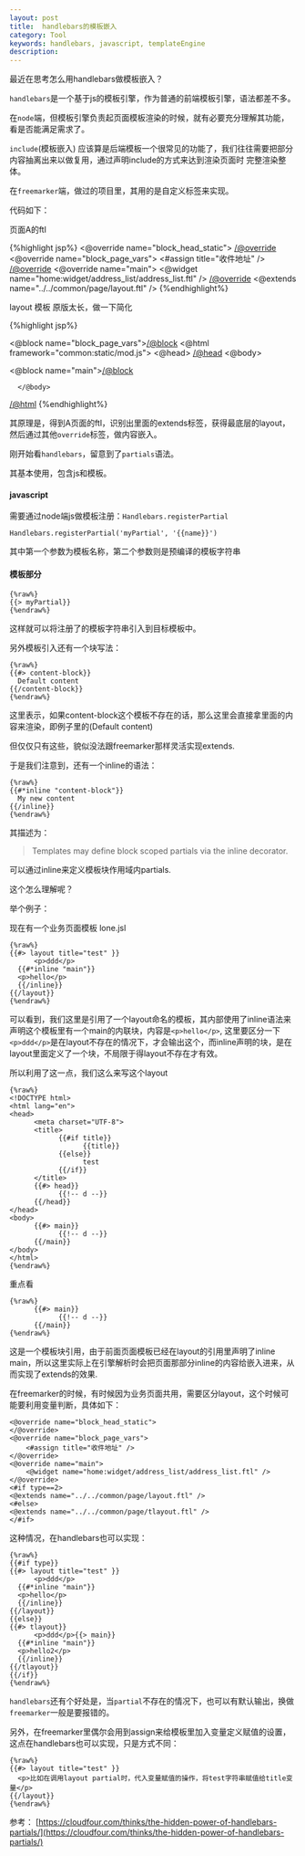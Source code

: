 ```yaml
---
layout: post
title:  handlebars的模板嵌入
category: Tool
keywords: handlebars, javascript, templateEngine
description: 
---
```


最近在思考怎么用handlebars做模板嵌入？

`handlebars`是一个基于js的模板引擎，作为普通的前端模板引擎，语法都差不多。

在`node`端，但模板引擎负责起页面模板渲染的时候，就有必要充分理解其功能，看是否能满足需求了。

`include`(模板嵌入) 应该算是后端模板一个很常见的功能了，我们往往需要把部分内容抽离出来以做复用，通过声明include的方式来达到渲染页面时 完整渲染整体。

在`freemarker`端，做过的项目里，其用的是自定义标签来实现。

代码如下：

页面A的ftl

{%highlight jsp%}
<@override name="block_head_static">
</@override>
<@override name="block_page_vars">
    <#assign title="收件地址" />
</@override>
<@override name="main">
    <@widget name="home:widget/address_list/address_list.ftl" />
</@override>
<@extends name="../../common/page/layout.ftl" />
{%endhighlight%}

layout 模板 原版太长，做一下简化

{%highlight jsp%}
<!DOCTYPE html>
<@block name="block_page_vars"></@block>
<@html framework="common:static/mod.js">
      <@head>
          <meta charset="utf-8" />
          <title>${title?default("")}</title>
      </@head>
      <@body>
            <div class="wrapper">
                  <div class="content" id="content">
                        <div class="cf main" id="main">
                              <@block name="main"></@block>
                        </div>
                  </div>
            </div>

      </@body>
</@html>
{%endhighlight%}

其原理是，得到A页面的ftl，识别出里面的extends标签，获得最底层的layout，然后通过其他`override`标签，做内容嵌入。


刚开始看`handlebars`，留意到了`partials`语法。

其基本使用，包含js和模板。

#### javascript

需要通过node端js做模板注册：`Handlebars.registerPartial`

~~~
Handlebars.registerPartial('myPartial', '{{name}}')
~~~

其中第一个参数为模板名称，第二个参数则是预编译的模板字符串

#### 模板部分

~~~
{%raw%}
{{> myPartial}}
{%endraw%}
~~~

这样就可以将注册了的模板字符串引入到目标模板中。

另外模板引入还有一个块写法：

~~~
{%raw%}
{{#> content-block}}
  Default content
{{/content-block}}
{%endraw%}
~~~

这里表示，如果content-block这个模板不存在的话，那么这里会直接拿里面的内容来渲染，即例子里的(Default content)


但仅仅只有这些，貌似没法跟freemarker那样灵活实现extends.

于是我们注意到，还有一个inline的语法：

~~~
{%raw%}
{{#*inline "content-block"}}
  My new content
{{/inline}}
{%endraw%}
~~~

其描述为：

> Templates may define block scoped partials via the inline decorator.

可以通过inline来定义模板块作用域内partials.

这个怎么理解呢？

举个例子：

现在有一个业务页面模板 lone.jsl

~~~
{%raw%}
{{#> layout title="test" }}
      <p>ddd</p>
  {{#*inline "main"}}
  <p>hello</p>
  {{/inline}}
{{/layout}}
{%endraw%}
~~~

可以看到，我们这里是引用了一个layout命名的模板，其内部使用了inline语法来声明这个模板里有一个main的内联块，内容是`<p>hello</p>`, 这里要区分一下`<p>ddd</p>`是在layout不存在的情况下，才会输出这个，而inline声明的块，是在layout里面定义了一个块，不局限于得layout不存在才有效。

所以利用了这一点，我们这么来写这个layout

~~~
{%raw%}
<!DOCTYPE html>
<html lang="en">
<head>
      <meta charset="UTF-8">
      <title>
            {{#if title}}
                  {{title}}
            {{else}}
                  test
            {{/if}}     
      </title>
      {{#> head}}
            {{!-- d --}}
      {{/head}}
</head>
<body>
      {{#> main}}
            {{!-- d --}}
      {{/main}}
</body>
</html>
{%endraw%}
~~~

重点看

~~~
{%raw%}
      {{#> main}}
            {{!-- d --}}
      {{/main}}
{%endraw%}
~~~

这是一个模板块引用，由于前面页面模板已经在layout的引用里声明了inline main，所以这里实际上在引擎解析时会把页面那部分inline的内容给嵌入进来，从而实现了extends的效果.

在freemarker的时候，有时候因为业务页面共用，需要区分layout，这个时候可能要利用变量判断，具体如下：

~~~
<@override name="block_head_static">
</@override>
<@override name="block_page_vars">
    <#assign title="收件地址" />
</@override>
<@override name="main">
    <@widget name="home:widget/address_list/address_list.ftl" />
</@override>
<#if type==2>
<@extends name="../../common/page/layout.ftl" />
<#else>
<@extends name="../../common/page/tlayout.ftl" />
</#if>
~~~

这种情况，在handlebars也可以实现：

~~~
{%raw%}
{{#if type}}
{{#> layout title="test" }}
      <p>ddd</p>
  {{#*inline "main"}}
  <p>hello</p>
  {{/inline}}
{{/layout}}
{{else}}
{{#> tlayout}}
      <p>ddd</p>{{> main}}
  {{#*inline "main"}}
  <p>hello2</p>
  {{/inline}}
{{/tlayout}}
{{/if}}
{%endraw%}
~~~

`handlebars`还有个好处是，当`partial`不存在的情况下，也可以有默认输出，换做`freemarker`一般是要报错的。

另外，在freemarker里偶尔会用到assign来给模板里加入变量定义赋值的设置，这点在handlebars也可以实现，只是方式不同：

~~~
{%raw%}
{{#> layout title="test" }}
  <p>比如在调用layout partial时，代入变量赋值的操作，将test字符串赋值给title变量</p>
{{/layout}}
{%endraw%}
~~~

参考： [https://cloudfour.com/thinks/the-hidden-power-of-handlebars-partials/](https://cloudfour.com/thinks/the-hidden-power-of-handlebars-partials/)




